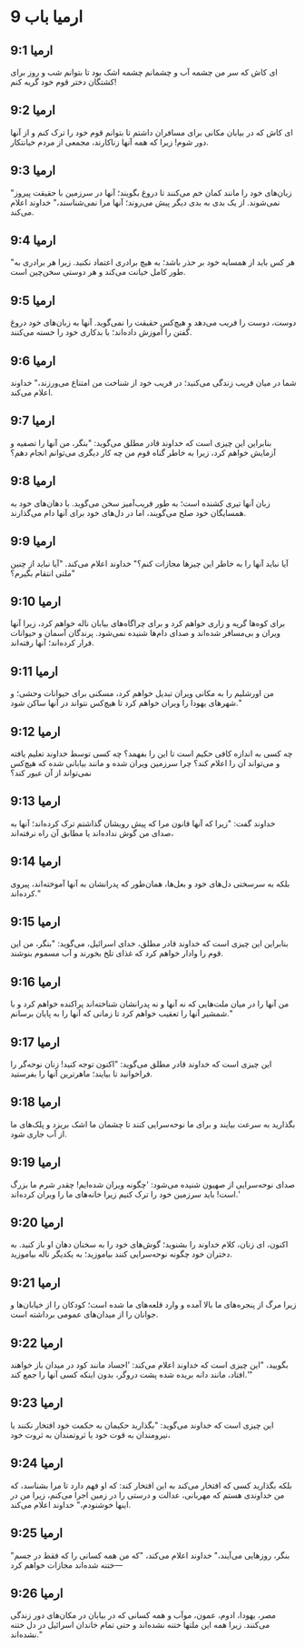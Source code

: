 # ارمیا باب 9

## ارمیا 9:1
ای کاش که سر من چشمه آب و چشمانم چشمه اشک بود تا بتوانم شب و روز برای کشتگان دختر قوم خود گریه کنم!

## ارمیا 9:2
ای کاش که در بیابان مکانی برای مسافران داشتم تا بتوانم قوم خود را ترک کنم و از آنها دور شوم! زیرا که همه آنها زناکارند، مجمعی از مردم خیانتکار.

## ارمیا 9:3
"زبان‌های خود را مانند کمان خم می‌کنند تا دروغ بگویند؛ آنها در سرزمین با حقیقت پیروز نمی‌شوند. از یک بدی به بدی دیگر پیش می‌روند؛ آنها مرا نمی‌شناسند،" خداوند اعلام می‌کند.

## ارمیا 9:4
"هر کس باید از همسایه خود بر حذر باشد؛ به هیچ برادری اعتماد نکنید. زیرا هر برادری به طور کامل خیانت می‌کند و هر دوستی سخن‌چین است.

## ارمیا 9:5
دوست، دوست را فریب می‌دهد و هیچ‌کس حقیقت را نمی‌گوید. آنها به زبان‌های خود دروغ گفتن را آموزش داده‌اند؛ با بدکاری خود را خسته می‌کنند.

## ارمیا 9:6
شما در میان فریب زندگی می‌کنید؛ در فریب خود از شناخت من امتناع می‌ورزند،" خداوند اعلام می‌کند.

## ارمیا 9:7
بنابراین این چیزی است که خداوند قادر مطلق می‌گوید: "بنگر، من آنها را تصفیه و آزمایش خواهم کرد، زیرا به خاطر گناه قوم من چه کار دیگری می‌توانم انجام دهم؟

## ارمیا 9:8
زبان آنها تیری کشنده است؛ به طور فریب‌آمیز سخن می‌گوید. با دهان‌های خود به همسایگان خود صلح می‌گویند، اما در دل‌های خود برای آنها دام می‌گذارند.

## ارمیا 9:9
آیا نباید آنها را به خاطر این چیزها مجازات کنم؟" خداوند اعلام می‌کند. "آیا نباید از چنین ملتی انتقام بگیرم؟"

## ارمیا 9:10
برای کوه‌ها گریه و زاری خواهم کرد و برای چراگاه‌های بیابان ناله خواهم کرد، زیرا آنها ویران و بی‌مسافر شده‌اند و صدای دام‌ها شنیده نمی‌شود. پرندگان آسمان و حیوانات فرار کرده‌اند؛ آنها رفته‌اند.

## ارمیا 9:11
من اورشلیم را به مکانی ویران تبدیل خواهم کرد، مسکنی برای حیوانات وحشی؛ و شهرهای یهودا را ویران خواهم کرد تا هیچ‌کس نتواند در آنها ساکن شود."

## ارمیا 9:12
چه کسی به اندازه کافی حکیم است تا این را بفهمد؟ چه کسی توسط خداوند تعلیم یافته و می‌تواند آن را اعلام کند؟ چرا سرزمین ویران شده و مانند بیابانی شده که هیچ‌کس نمی‌تواند از آن عبور کند؟

## ارمیا 9:13
خداوند گفت: "زیرا که آنها قانون مرا که پیش رویشان گذاشتم ترک کرده‌اند؛ آنها به صدای من گوش نداده‌اند یا مطابق آن راه نرفته‌اند،

## ارمیا 9:14
بلکه به سرسختی دل‌های خود و بعل‌ها، همان‌طور که پدرانشان به آنها آموخته‌اند، پیروی کرده‌اند."

## ارمیا 9:15
بنابراین این چیزی است که خداوند قادر مطلق، خدای اسرائیل، می‌گوید: "بنگر، من این قوم را وادار خواهم کرد که غذای تلخ بخورند و آب مسموم بنوشند.

## ارمیا 9:16
من آنها را در میان ملت‌هایی که نه آنها و نه پدرانشان شناخته‌اند پراکنده خواهم کرد و با شمشیر آنها را تعقیب خواهم کرد تا زمانی که آنها را به پایان برسانم."

## ارمیا 9:17
این چیزی است که خداوند قادر مطلق می‌گوید: "اکنون توجه کنید! زنان نوحه‌گر را فراخوانید تا بیایند؛ ماهرترین آنها را بفرستید.

## ارمیا 9:18
بگذارید به سرعت بیایند و برای ما نوحه‌سرایی کنند تا چشمان ما اشک بریزد و پلک‌های ما از آب جاری شود.

## ارمیا 9:19
صدای نوحه‌سرایی از صهیون شنیده می‌شود: 'چگونه ویران شده‌ایم! چقدر شرم ما بزرگ است! باید سرزمین خود را ترک کنیم زیرا خانه‌های ما را ویران کرده‌اند.'

## ارمیا 9:20
اکنون، ای زنان، کلام خداوند را بشنوید؛ گوش‌های خود را به سخنان دهان او باز کنید. به دختران خود چگونه نوحه‌سرایی کنند بیاموزید؛ به یکدیگر ناله بیاموزید.

## ارمیا 9:21
زیرا مرگ از پنجره‌های ما بالا آمده و وارد قلعه‌های ما شده است؛ کودکان را از خیابان‌ها و جوانان را از میدان‌های عمومی برداشته است.

## ارمیا 9:22
بگویید، "این چیزی است که خداوند اعلام می‌کند: 'اجساد مانند کود در میدان باز خواهند افتاد، مانند دانه بریده شده پشت دروگر، بدون اینکه کسی آنها را جمع کند.'"

## ارمیا 9:23
این چیزی است که خداوند می‌گوید: "بگذارید حکیمان به حکمت خود افتخار نکنند یا نیرومندان به قوت خود یا ثروتمندان به ثروت خود،

## ارمیا 9:24
بلکه بگذارید کسی که افتخار می‌کند به این افتخار کند: که او فهم دارد تا مرا بشناسد، که من خداوندی هستم که مهربانی، عدالت و درستی را در زمین اجرا می‌کنم، زیرا من در اینها خوشنودم،" خداوند اعلام می‌کند.

## ارمیا 9:25
"بنگر، روزهایی می‌آیند،" خداوند اعلام می‌کند، "که من همه کسانی را که فقط در جسم ختنه شده‌اند مجازات خواهم کرد—

## ارمیا 9:26
مصر، یهودا، ادوم، عمون، موآب و همه کسانی که در بیابان در مکان‌های دور زندگی می‌کنند. زیرا همه این ملتها ختنه نشده‌اند و حتی تمام خاندان اسرائیل در دل ختنه نشده‌اند."

